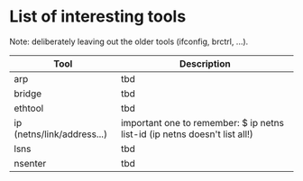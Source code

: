 # List of interesting tools

Note: deliberately leaving out the older tools (ifconfig, brctrl, ...).


Tool                        | Description
----------------------------|-----------------------------
arp                         | tbd
bridge                      | tbd
ethtool                     | tbd
ip (netns/link/address...)  | important one to remember: $ ip netns list-id (ip netns doesn't list all!)
lsns                        | tbd
nsenter                     | tbd

